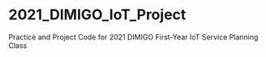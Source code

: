 # 2021_DIMIGO_IoT_Project
Practice and Project Code for 2021 DIMIGO First-Year IoT Service Planning Class
